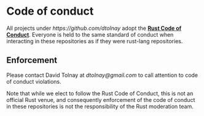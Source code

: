# Code of conduct

All projects under *https:<!--disable autolink-->//github.com/dtolnay* adopt the
**[Rust Code of Conduct]**. Everyone is held to the same standard of conduct
when interacting in these repositories as if they were rust-lang repositories.

[Rust Code of Conduct]: https://www.rust-lang.org/policies/code-of-conduct

## Enforcement

Please contact David Tolnay at *dtolnay<!--disable autolink-->@gmail.com* to
call attention to code of conduct violations.

Note that while we elect to follow the Rust Code of Conduct, this is not an
official Rust venue, and consequently enforcement of the code of conduct in
these repositories is not the responsibility of the Rust moderation team.
